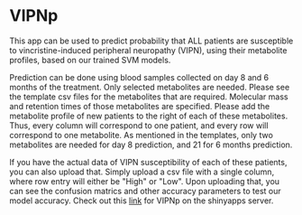 # VIPNp
This app can be used to predict probability that ALL patients are susceptible to vincristine-induced peripheral neuropathy (VIPN), using their metabolite profiles, based on our trained SVM models.

Prediction can be done using blood samples collected on day 8 and 6 months of the treatment. Only selected metabolites are needed. Please see the template csv files for the metabolites that are required. Molecular mass and retention times of those metabolites are specified. Please add the metabolite profile of new patients to the right of each of these metabolites. Thus, every column will correspond to one patient, and every row will correspond to one metabolite. As mentioned in the templates, only two metabolites are needed for day 8 prediction, and 21 for 6 months prediction. 

If you have the actual data of VIPN susceptibility of each of these patients, you can also upload that. Simply upload a csv file with a single column, where row entry will either be "High" or "Low". Upon uploading that, you can see the confusion matrics and other accuracy parameters to test our model accuracy. Check out this [link](https://parulv1.shinyapps.io/vipnp_shiny/) for VIPNp on the shinyapps server. 

